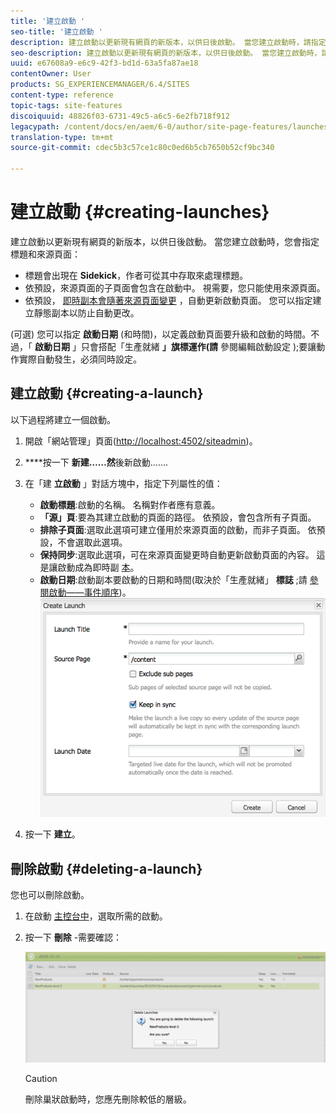 ```yaml
---
title: '建立啟動 '
seo-title: '建立啟動 '
description: 建立啟動以更新現有網頁的新版本，以供日後啟動。 當您建立啟動時，請指定標題和來源頁面。
seo-description: 建立啟動以更新現有網頁的新版本，以供日後啟動。 當您建立啟動時，請指定標題和來源頁面。
uuid: e67608a9-e6c9-42f3-bd1d-63a5fa87ae18
contentOwner: User
products: SG_EXPERIENCEMANAGER/6.4/SITES
content-type: reference
topic-tags: site-features
discoiquuid: 48826f03-6731-49c5-a6c5-6e2fb718f912
legacypath: /content/docs/en/aem/6-0/author/site-page-features/launches
translation-type: tm+mt
source-git-commit: cdec5b3c57ce1c80c0ed6b5cb7650b52cf9bc340

---
```



# 建立啟動 {#creating-launches}

建立啟動以更新現有網頁的新版本，以供日後啟動。 當您建立啟動時，您會指定標題和來源頁面：

* 標題會出現在 **Sidekick**，作者可從其中存取來處理標題。
* 依預設，來源頁面的子頁面會包含在啟動中。 視需要，您只能使用來源頁面。
* 依預設， [即時副本會隨著來源頁面變更](/help/sites-administering/msm.md) ，自動更新啟動頁面。 您可以指定建立靜態副本以防止自動更改。

(可選) 您可以指定 **啟動日期**  (和時間)，以定義啟動頁面要升級和啟動的時間。不過，「 **啟動日期** 」只會搭配「生產就緒 **」旗標運作(請** 參閱編輯啟動設定 [](/help/sites-classic-ui-authoring/classic-launches-editing.md#editing-a-launch-configuration));要讓動作實際自動發生，必須同時設定。

## 建立啟動 {#creating-a-launch}

以下過程將建立一個啟動。

1. 開啟「網站管理」頁面([http://localhost:4502/siteadmin](http://localhost:4502/siteadmin))。
1. ****&#x200B;按一下 **新建……然**&#x200B;後新啟動…….
1. 在「建 **立啟動** 」對話方塊中，指定下列屬性的值：

   * **啟動標題**:啟動的名稱。 名稱對作者應有意義。
   * **「源」頁**:要為其建立啟動的頁面的路徑。 依預設，會包含所有子頁面。
   * **排除子頁面**:選取此選項可建立僅用於來源頁面的啟動，而非子頁面。 依預設，不會選取此選項。
   * **保持同步**:選取此選項，可在來源頁面變更時自動更新啟動頁面的內容。 這是讓啟動成為即時副 [本](/help/sites-administering/msm.md)。
   * **啟動日期**:啟動副本要啟動的日期和時間(取決於「生產就緒」 **標誌** ;請 [參閱啟動——事件順序](/help/sites-authoring/launches.md#launches-the-order-of-events))。
   ![chlimage_1-99](assets/chlimage_1-99.png)

1. 按一下 **建立**。

## 刪除啟動 {#deleting-a-launch}

您也可以刪除啟動。

1. 在啟動 [主控台中](/help/sites-classic-ui-authoring/classic-launches.md)，選取所需的啟動。
1. 按一下 **刪除** -需要確認：

   ![chlimage_1-100](assets/chlimage_1-100.png)

   >[!CAUTION]
   >
   >刪除巢狀啟動時，您應先刪除較低的層級。

